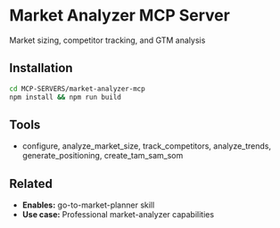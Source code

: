 # Market Analyzer MCP Server

Market sizing, competitor tracking, and GTM analysis

## Installation

```bash
cd MCP-SERVERS/market-analyzer-mcp
npm install && npm run build
```

## Tools

- configure, analyze_market_size, track_competitors, analyze_trends, generate_positioning, create_tam_sam_som

## Related

- **Enables:** go-to-market-planner skill
- **Use case:** Professional market-analyzer capabilities
